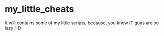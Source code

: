# my_little_cheats
It will contains some of my little scripts, because, you know IT guys are so lazy :-D
